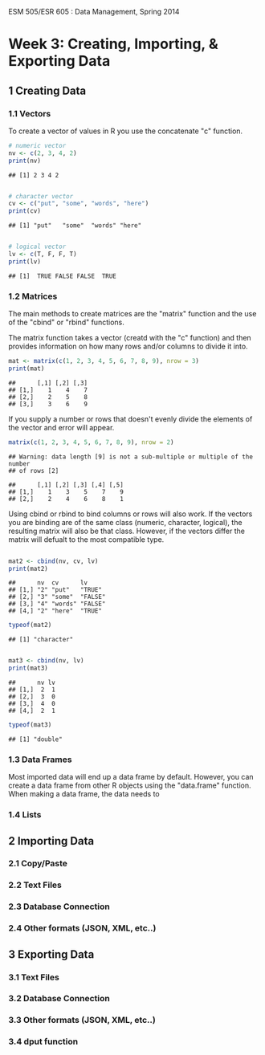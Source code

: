 ESM 505/ESR 605 : Data Management, Spring 2014

Week 3: Creating, Importing, & Exporting Data
====================

## 1 Creating Data

### 1.1 Vectors

To create a vector of values in R you use the concatenate "c" function.


```r
# numeric vector
nv <- c(2, 3, 4, 2)
print(nv)
```

```
## [1] 2 3 4 2
```

```r

# character vector
cv <- c("put", "some", "words", "here")
print(cv)
```

```
## [1] "put"   "some"  "words" "here"
```

```r

# logical vector
lv <- c(T, F, F, T)
print(lv)
```

```
## [1]  TRUE FALSE FALSE  TRUE
```


### 1.2 Matrices
The main methods to create matrices are the "matrix" function and the use of the "cbind" or "rbind" functions.

The matrix function takes a vector (creatd with the "c" function) and then provides information on how many rows and/or columns to divide it into.  


```r
mat <- matrix(c(1, 2, 3, 4, 5, 6, 7, 8, 9), nrow = 3)
print(mat)
```

```
##      [,1] [,2] [,3]
## [1,]    1    4    7
## [2,]    2    5    8
## [3,]    3    6    9
```

If you supply a number or rows that doesn't evenly divide the elements of the vector and error will appear. 


```r
matrix(c(1, 2, 3, 4, 5, 6, 7, 8, 9), nrow = 2)
```

```
## Warning: data length [9] is not a sub-multiple or multiple of the number
## of rows [2]
```

```
##      [,1] [,2] [,3] [,4] [,5]
## [1,]    1    3    5    7    9
## [2,]    2    4    6    8    1
```


Using cbind or rbind to bind columns or rows will also work.  If the vectors you are binding are of the same class (numeric, character, logical), the resulting matrix will also be that class.  However, if the vectors differ the matrix will defualt to the most compatible type.  


```r

mat2 <- cbind(nv, cv, lv)
print(mat2)
```

```
##      nv  cv      lv     
## [1,] "2" "put"   "TRUE" 
## [2,] "3" "some"  "FALSE"
## [3,] "4" "words" "FALSE"
## [4,] "2" "here"  "TRUE"
```

```r
typeof(mat2)
```

```
## [1] "character"
```

```r

mat3 <- cbind(nv, lv)
print(mat3)
```

```
##      nv lv
## [1,]  2  1
## [2,]  3  0
## [3,]  4  0
## [4,]  2  1
```

```r
typeof(mat3)
```

```
## [1] "double"
```



### 1.3 Data Frames
Most imported data will end up a data frame by default.  However, you can create a data frame from other R objects using the "data.frame" function.  When making a data frame, the data needs to



### 1.4 Lists



## 2 Importing Data

### 2.1 Copy/Paste

### 2.2 Text Files

### 2.3 Database Connection

### 2.4 Other formats (JSON, XML, etc..)

## 3 Exporting Data

### 3.1 Text Files

### 3.2 Database Connection

### 3.3 Other formats (JSON, XML, etc..)

### 3.4 dput function



